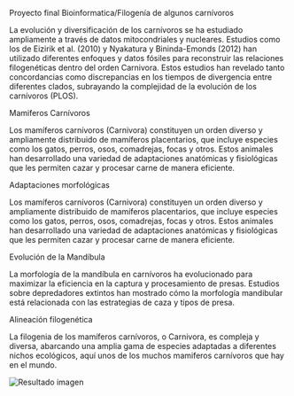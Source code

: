 Proyecto final Bioinformatica/Filogenía de algunos carnívoros

La evolución y diversificación de los carnívoros se ha estudiado ampliamente a través de datos mitocondriales y nucleares. Estudios como los de Eizirik et al. (2010) y Nyakatura y Bininda-Emonds (2012) han utilizado diferentes enfoques y datos fósiles para reconstruir las relaciones filogenéticas dentro del orden Carnivora. Estos estudios han revelado tanto concordancias como discrepancias en los tiempos de divergencia entre diferentes clados, subrayando la complejidad de la evolución de los carnívoros​ (PLOS)​.

Mamiferos Carnívoros

Los mamíferos carnívoros (Carnivora) constituyen un orden diverso y ampliamente distribuido de mamíferos placentarios, que incluye especies como los gatos, perros, osos, comadrejas, focas y otros. Estos animales han desarrollado una variedad de adaptaciones anatómicas y fisiológicas que les permiten cazar y procesar carne de manera eficiente.

Adaptaciones morfológicas

Los mamíferos carnívoros (Carnivora) constituyen un orden diverso y ampliamente distribuido de mamíferos placentarios, que incluye especies como los gatos, perros, osos, comadrejas, focas y otros. Estos animales han desarrollado una variedad de adaptaciones anatómicas y fisiológicas que les permiten cazar y procesar carne de manera eficiente.

Evolución de la Mandíbula

La morfología de la mandíbula en carnívoros ha evolucionado para maximizar la eficiencia en la captura y procesamiento de presas. Estudios sobre depredadores extintos han mostrado cómo la morfología mandibular está relacionada con las estrategias de caza y tipos de presa​​.

Alineación filogenética

La filogenia de los mamíferos carnívoros, o Carnivora, es compleja y diversa, abarcando una amplia gama de especies adaptadas a diferentes nichos ecológicos, aquí unos de los muchos mamiferos carnívoros que hay en el mundo.

![Resultado imagen](https://github.com/evelcp/ProyectoFinalBio24/assets/171622096/0ca05e81-7114-461b-8fe9-db8787ae30f0)

